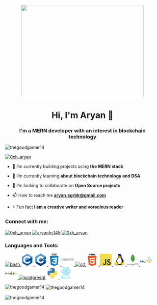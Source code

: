 <div align="center">
  <img src="https://miro.medium.com/max/1400/0*C-cPP9D2MIyeexAT.gif" width="400" height="300">
</div>
<h1 align="center">Hi, I'm Aryan 👋</h1>
<h3 align="center">I'm a MERN developer with an interest in blockchain technology</h3>

<p align="left"> <img src="https://komarev.com/ghpvc/?username=thegoodgamer14&label=Profile%20views&color=0e75b6&style=flat" alt="thegoodgamer14" /> </p>

<p align="left"> <a href="https://twitter.com/0xh_aryan" target="blank"><img src="https://img.shields.io/twitter/follow/0xh_aryan?logo=twitter&style=for-the-badge" alt="0xh_aryan" /></a> </p>

- 🔭 I’m currently building projects using **the MERN stack**

- 🌱 I’m currently learning **about blockchain technology and DSA**

- 👯 I’m looking to collaborate on **Open Source projects**

- 📫 How to reach me **aryan.sgrbk@gmail.com**

- ⚡ Fun fact **I am a creative writer and voracious reader**

<h3 align="left">Connect with me:</h3>
<p align="left">
<a href="https://twitter.com/0xh_aryan" target="blank"><img align="center" src="https://raw.githubusercontent.com/rahuldkjain/github-profile-readme-generator/master/src/images/icons/Social/twitter.svg" alt="0xh_aryan" height="30" width="40" /></a>
<a href="https://linkedin.com/in/aryanhs145" target="blank"><img align="center" src="https://raw.githubusercontent.com/rahuldkjain/github-profile-readme-generator/master/src/images/icons/Social/linked-in-alt.svg" alt="aryanhs145" height="30" width="40" /></a>
<a href="https://instagram.com/0xh_aryan" target="blank"><img align="center" src="https://raw.githubusercontent.com/rahuldkjain/github-profile-readme-generator/master/src/images/icons/Social/instagram.svg" alt="0xh_aryan" height="30" width="40" /></a>
</p>

<h3 align="left">Languages and Tools:</h3>
<p align="left"> <a href="https://www.gnu.org/software/bash/" target="_blank" rel="noreferrer"> <img src="https://www.vectorlogo.zone/logos/gnu_bash/gnu_bash-icon.svg" alt="bash" width="40" height="40"/> </a> <a href="https://www.cprogramming.com/" target="_blank" rel="noreferrer"> <img src="https://raw.githubusercontent.com/devicons/devicon/master/icons/c/c-original.svg" alt="c" width="40" height="40"/> </a> <a href="https://www.w3schools.com/cpp/" target="_blank" rel="noreferrer"> <img src="https://raw.githubusercontent.com/devicons/devicon/master/icons/cplusplus/cplusplus-original.svg" alt="cplusplus" width="40" height="40"/> </a> <a href="https://www.w3schools.com/css/" target="_blank" rel="noreferrer"> <img src="https://raw.githubusercontent.com/devicons/devicon/master/icons/css3/css3-original-wordmark.svg" alt="css3" width="40" height="40"/> </a> <a href="https://expressjs.com" target="_blank" rel="noreferrer"> <img src="https://raw.githubusercontent.com/devicons/devicon/master/icons/express/express-original-wordmark.svg" alt="express" width="40" height="40"/> </a> <a href="https://git-scm.com/" target="_blank" rel="noreferrer"> <img src="https://www.vectorlogo.zone/logos/git-scm/git-scm-icon.svg" alt="git" width="40" height="40"/> </a> <a href="https://www.w3.org/html/" target="_blank" rel="noreferrer"> <img src="https://raw.githubusercontent.com/devicons/devicon/master/icons/html5/html5-original-wordmark.svg" alt="html5" width="40" height="40"/> </a> <a href="https://developer.mozilla.org/en-US/docs/Web/JavaScript" target="_blank" rel="noreferrer"> <img src="https://raw.githubusercontent.com/devicons/devicon/master/icons/javascript/javascript-original.svg" alt="javascript" width="40" height="40"/> </a> <a href="https://www.linux.org/" target="_blank" rel="noreferrer"> <img src="https://raw.githubusercontent.com/devicons/devicon/master/icons/linux/linux-original.svg" alt="linux" width="40" height="40"/> </a> <a href="https://www.mongodb.com/" target="_blank" rel="noreferrer"> <img src="https://raw.githubusercontent.com/devicons/devicon/master/icons/mongodb/mongodb-original-wordmark.svg" alt="mongodb" width="40" height="40"/> </a> <a href="https://www.mysql.com/" target="_blank" rel="noreferrer"> <img src="https://raw.githubusercontent.com/devicons/devicon/master/icons/mysql/mysql-original-wordmark.svg" alt="mysql" width="40" height="40"/> </a> <a href="https://nodejs.org" target="_blank" rel="noreferrer"> <img src="https://raw.githubusercontent.com/devicons/devicon/master/icons/nodejs/nodejs-original-wordmark.svg" alt="nodejs" width="40" height="40"/> </a> <a href="https://www.postgresql.org" target="_blank" rel="noreferrer"> <img src="https://cdn.jsdelivr.net/gh/devicons/devicon/icons/postgresql/postgresql-original.svg" alt="postgresql" width="40" height="40"/> </a> <a href="https://www.python.org" target="_blank" rel="noreferrer"> <img src="https://raw.githubusercontent.com/devicons/devicon/master/icons/python/python-original.svg" alt="python" width="40" height="40"/> </a> <a href="https://reactjs.org/" target="_blank" rel="noreferrer"> <img src="https://raw.githubusercontent.com/devicons/devicon/master/icons/react/react-original-wordmark.svg" alt="react" width="40" height="40"/> </a> </p>

<p><img align="left" src="https://github-readme-stats.vercel.app/api/top-langs?username=thegoodgamer14&show_icons=true&locale=en&layout=compact" alt="thegoodgamer14" /></p>

<p>&nbsp;<img align="center" src="https://github-readme-stats.vercel.app/api?username=thegoodgamer14&show_icons=true&locale=en" alt="thegoodgamer14" /></p>

<p><img align="center" src="https://github-readme-streak-stats.herokuapp.com/?user=thegoodgamer14&" alt="thegoodgamer14" /></p>
